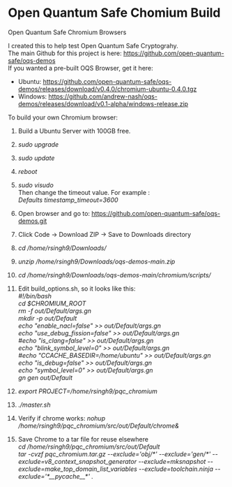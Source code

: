 # Open Quantum Safe Chomium Build
Open Quantum Safe Chromium Browsers

I created this to help test Open Quantum Safe Cryptograhy.
<br>The main Github for this project is here: https://github.com/open-quantum-safe/oqs-demos
<br>If you wanted a pre-built OQS Browser, get it here:
- Ubuntu: https://github.com/open-quantum-safe/oqs-demos/releases/download/v0.4.0/chromium-ubuntu-0.4.0.tgz
- Windows: https://github.com/andrew-nash/oqs-demos/releases/download/v0.1-alpha/windows-release.zip

To build your own Chromium browser:
1. Build a Ubuntu Server with 100GB free.
2. *sudo upgrade*
3. *sudo update*
4. *reboot*
5. *sudo visudo*
<br>Then change the timeout value. For example :
<br> *Defaults timestamp_timeout=3600*
6. Open browser and go to: https://github.com/open-quantum-safe/oqs-demos.git
7. Click Code -> Download ZIP -> Save to Downloads directory
8. *cd /home/rsingh9/Downloads/*
9. *unzip /home/rsingh9/Downloads/oqs-demos-main.zip*
10. *cd /home/rsingh9/Downloads/oqs-demos-main/chromium/scripts/*
11. Edit build_options.sh, so it looks like this:
<br>*#!/bin/bash
<br>  cd $CHROMIUM_ROOT
<br>  rm -f out/Default/args.gn
<br>  mkdir -p out/Default
<br>  echo "enable_nacl=false" >> out/Default/args.gn
<br>  echo "use_debug_fission=false" >> out/Default/args.gn
<br>  #echo "is_clang=false" >> out/Default/args.gn
<br>  echo "blink_symbol_level=0" >> out/Default/args.gn
<br>  #echo "CCACHE_BASEDIR=/home/ubuntu" >> out/Default/args.gn
<br>  echo "is_debug=false" >> out/Default/args.gn
<br>  echo "symbol_level=0" >> out/Default/args.gn
<br>  gn gen out/Default*

13. *export PROJECT=/home/rsingh9/pqc_chromium*
14. *./master.sh*
15. Verify if chrome works: *nohup /home/rsingh9/pqc_chromium/src/out/Default/chrome&*
16. Save Chrome to a tar file for reuse elsewhere
<br>*cd /home/rsingh9/pqc_chromium/src/out/Default
<br>tar -cvzf pqc_chromium.tar.gz --exclude='obj/\*' --exclude='gen/\*' --exclude=v8_context_snapshot_generator --exclude=mksnapshot --exclude=make_top_domain_list_variables --exclude=toolchain.ninja --exclude='\*\_\_pycache\_\_\*' .*
